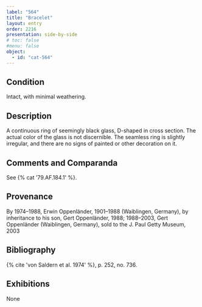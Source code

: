 ```yaml
---
label: "564"
title: "Bracelet"
layout: entry
order: 2216
presentation: side-by-side
# toc: false
#menu: false 
object:
  - id: "cat-564"
---
```


## Condition

Intact, with minimal weathering.

## Description

A continuous ring of seemingly black glass, D-shaped in cross section. The actual color of the glass is not discernible. The seamless ring is slightly irregular, and there are no signs of painted or other decoration on it.

## Comments and Comparanda

See {% cat '79.AF.184.1' %}.

## Provenance

By 1974–1988, Erwin Oppenländer, 1901–1988 (Waiblingen, Germany), by inheritance to his son, Gert Oppenländer, 1988; 1988–2003, Gert Oppenländer (Waiblingen, Germany), sold to the J. Paul Getty Museum, 2003

## Bibliography

{% cite 'von Saldern et al. 1974' %}, p. 252, no. 736.

## Exhibitions

None